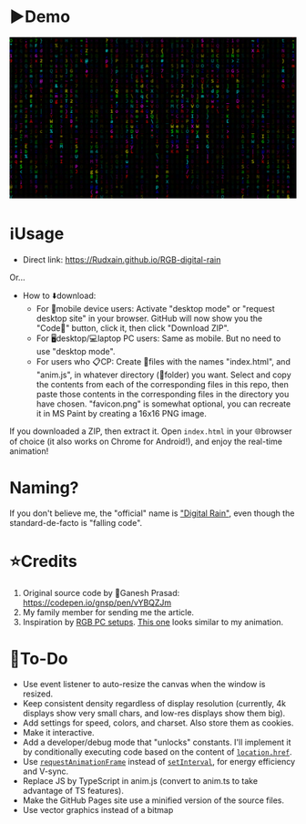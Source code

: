 # ▶️Demo
![](RGB%20Matrix%20demo.png)

# ℹUsage
* Direct link: https://Rudxain.github.io/RGB-digital-rain

Or...
* How to ⬇️download:
  + For 📱mobile device users: Activate "desktop mode" or "request desktop site" in your browser. GitHub will now show you the "Code🔽" button, click it, then click "Download ZIP".
  + For 🖥desktop/💻laptop PC users: Same as mobile. But no need to use "desktop mode".
  + For users who 📋CP: Create 📄files with the names "index.html", and "anim.js", in whatever directory (📂folder) you want. Select and copy the contents from each of the corresponding files in this repo, then paste those contents in the corresponding files in the directory you have chosen. "favicon.png" is somewhat optional, you can recreate it in MS Paint by creating a 16x16 PNG image.

If you downloaded a ZIP, then extract it. Open `index.html` in your 🌐browser of choice (it also works on Chrome for Android!), and enjoy the real-time animation!

# Naming?
If you don't believe me, the "official" name is ["Digital Rain"](https://en.wikipedia.org/wiki/Matrix_digital_rain), even though the standard-de-facto is "falling code".

# ⭐Credits
1. Original source code by 👤Ganesh Prasad: https://codepen.io/gnsp/pen/vYBQZJm
2. My family member for sending me the article.
3. Inspiration by [RGB PC setups](https://redtech.lk/file/2020/01/Omega_3.png). [This one](https://reddit.com/r/pcmasterrace/comments/rhzb6i/i_built_an_rgb_side_panel_with_the_matrix_digital) looks similar to my animation.

# 📝To-Do
* Use event listener to auto-resize the canvas when the window is resized.
* Keep consistent density regardless of display resolution (currently, 4k displays show very small chars, and low-res displays show them big).
* Add settings for speed, colors, and charset. Also store them as cookies.
* Make it interactive.
* Add a developer/debug mode that "unlocks" constants. I'll implement it by conditionally executing code based on the content of [`location.href`](https://developer.mozilla.org/en-US/docs/Web/API/Location/href).
* Use [`requestAnimationFrame`](https://developer.mozilla.org/en-US/docs/Web/API/Window/requestAnimationFrame) instead of [`setInterval`](https://developer.mozilla.org/en-US/docs/Web/API/setInterval), for energy efficiency and V-sync.
* Replace JS by TypeScript in anim.js (convert to anim.ts to take advantage of TS features).
* Make the GitHub Pages site use a minified version of the source files.
* Use vector graphics instead of a bitmap
